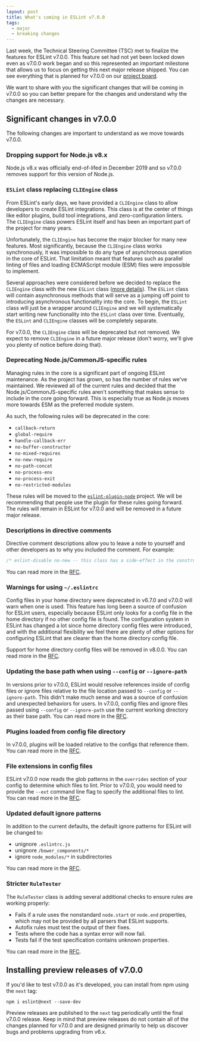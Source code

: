 ```yaml
---
layout: post
title: What's coming in ESLint v7.0.0
tags:
  - major
  - breaking changes
---
```


Last week, the Technical Steering Committee (TSC) met to finalize the features for ESLint v7.0.0. This feature set had not yet been locked down even as v7.0.0 work began and so this represented an important milestone that allows us to focus on getting this next major release shipped. You can see everything that is planned for v7.0.0 on our [project board](https://github.com/eslint/eslint/projects/6).

We want to share with you the significant changes that will be coming in v7.0.0 so you can better prepare for the changes and understand why the changes are necessary.

## Significant changes in v7.0.0

The following changes are important to understand as we move towards v7.0.0.

### Dropping support for Node.js v8.x

Node.js v8.x was officially end-of-lifed in December 2019 and so v7.0.0 removes support for this version of Node.js.

### `ESLint` class replacing `CLIEngine` class

From ESLint's early days, we have provided a `CLIEngine` class to allow developers to create ESLint integrations. This class is at the center of things like editor plugins, build tool integrations, and zero-configuration linters. The `CLIEngine` class powers ESLint itself and has been an important part of the project for many years.

Unfortunately, the `CLIEngine` has become the major blocker for many new features. Most significantly, because the `CLIEngine` class works synchronously, it was impossible to do any type of asynchronous operation in the core of ESLint. That limitation meant that features such as parallel linting of files and loading ECMAScript module (ESM) files were impossible to implement.

Several approaches were considered before we decided to replace the `CLIEngine` class with the new `ESLint` class ([more details](https://github.com/eslint/rfcs/pull/40)). The `ESLint` class will contain asynchronous methods that will serve as a jumping off point to introducing asynchronous functionality into the core. To begin, the `ESLint` class will just be a wrapper around `CLIEngine` and we will systematically start writing new functionality into the `ESLint` class over time. Eventually, the `ESLint` and `CLIEngine` classes will be completely separate.

For v7.0.0, the `CLIEngine` class will be deprecated but not removed. We expect to remove `CLIEngine` in a future major release (don't worry, we'll give you plenty of notice before doing that).

### Deprecating Node.js/CommonJS-specific rules

Managing rules in the core is a significant part of ongoing ESLint maintenance. As the project has grown, so has the number of rules we've maintained. We reviewed all of the current rules and decided that the Node.js/CommonJS-specific rules aren't something that makes sense to include in the core going forward. This is especially true as Node.js moves more towards ESM as the preferred module system.

As such, the following rules will be deprecated in the core:

* `callback-return`
* `global-require`
* `handle-callback-err`
* `no-buffer-constructor`
* `no-mixed-requires`
* `no-new-require`
* `no-path-concat`
* `no-process-env`
* `no-process-exit`
* `no-restricted-modules`

These rules will be moved to the [`eslint-plugin-node`](https://github.com/mysticatea/eslint-plugin-node) project. We will be recommending that people use the plugin for these rules going forward. The rules will remain in ESLint for v7.0.0 and will be removed in a future major release.

### Descriptions in directive comments

Directive comment descriptions allow you to leave a note to yourself and other developers as to why you included the comment. For example:

```js
/* eslint-disable no-new -- this class has a side-effect in the constructor. */
```

You can read more in the [RFC](https://github.com/eslint/rfcs/pull/33).

### Warnings for using `~/.eslintrc`

Config files in your home directory were deprecated in v6.7.0 and v7.0.0 will warn when one is used. This feature has long been a source of confusion for ESLint users, especially because ESLint only looks for a config file in the home directory if no other config file is found. The configuration system in ESLint has changed a lot since home directory config files were introduced, and with the additional flexibility we feel there are plenty of other options for configuring ESLint that are clearer than the home directory config file.

Support for home directory config files will be removed in v8.0.0. You can read more in the [RFC](https://github.com/eslint/rfcs/pull/32).

### Updating the base path when using `--config` or `--ignore-path`

In versions prior to v7.0.0, ESLint would resolve references inside of config files or ignore files relative to the file location passed to `--config` or `--ignore-path`. This didn't make much sense and was a source of confusion and unexpected behaviors for users. In v7.0.0, config files and ignore files passed using `--config` or `--ignore-path` use the current working directory as their base path. You can read more in the [RFC](https://github.com/eslint/rfcs/pull/37).

### Plugins loaded from config file directory

In v7.0.0, plugins will be loaded relative to the configs that reference them. You can read more in the [RFC](https://github.com/eslint/rfcs/pull/47).

### File extensions in config files

ESLint v7.0.0 now reads the glob patterns in the `overrides` section of your config to determine which files to lint. Prior to v7.0.0, you would need to provide the `--ext` command line flag to specify the additional files to lint. You can read more in the [RFC](https://github.com/eslint/rfcs/pull/20).

### Updated default ignore patterns

In addition to the current defaults, the default ignore patterns for ESLint will be changed to:

* unignore `.eslintrc.js`
* unignore `/bower_components/*`
* ignore `node_modules/*` in subdirectories

You can read more in the [RFC](https://github.com/eslint/rfcs/pull/51).

### Stricter `RuleTester`

The `RuleTester` class is adding several additional checks to ensure rules are working properly:

* Fails if a rule uses the nonstandard `node.start` or `node.end` properties, which may not be provided by all parsers that ESLint supports.
* Autofix rules must test the output of their fixes.
* Tests where the code has a syntax error will now fail.
* Tests fail if the test specification contains unknown properties.

You can read more in the [RFC](https://github.com/eslint/rfcs/pull/25).

## Installing preview releases of v7.0.0

If you'd like to test v7.0.0 as it's developed, you can install from npm using the `next` tag:

```
npm i eslint@next --save-dev
```

Preview releases are published to the `next` tag periodically until the final v7.0.0 release. Keep in mind that preview releases do not contain all of the changes planned for v7.0.0 and are designed primarily to help us discover bugs and problems upgrading from v6.x.
